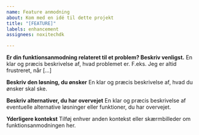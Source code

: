 ```yaml
---
name: Feature anmodning
about: Kom med en idé til dette projekt
title: "[FEATURE]"
labels: enhancement
assignees: noxitechdk

---
```


**Er din funktionsanmodning relateret til et problem? Beskriv venligst.**
En klar og præcis beskrivelse af, hvad problemet er. F.eks. Jeg er altid frustreret, når [...]

**Beskriv den løsning, du ønsker**
En klar og præcis beskrivelse af, hvad du ønsker skal ske.

**Beskriv alternativer, du har overvejet**
En klar og præcis beskrivelse af eventuelle alternative løsninger eller funktioner, du har overvejet.

**Yderligere kontekst**
Tilføj enhver anden kontekst eller skærmbilleder om funktionsanmodningen her.
